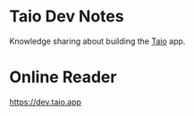 # Taio Dev Notes

Knowledge sharing about building the [Taio](https://taio.app) app.

# Online Reader

https://dev.taio.app
